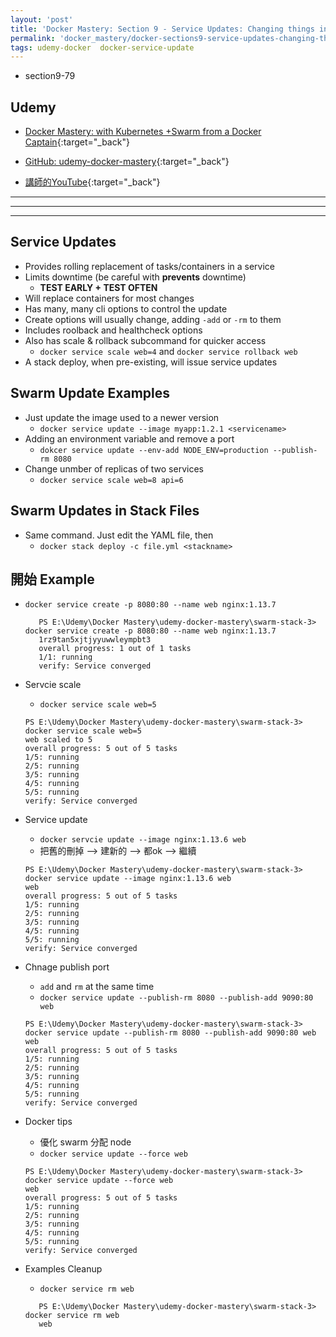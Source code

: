 ```yaml
---
layout: 'post'
title: 'Docker Mastery: Section 9 - Service Updates: Changing things in flight'
permalink: 'docker_mastery/docker-sections9-service-updates-changing-things-in-flight'
tags: udemy-docker  docker-service-update
---
```


- section9-79

## Udemy

- [Docker Mastery: with Kubernetes +Swarm from a Docker Captain](https://www.udemy.com/course/docker-mastery/){:target="_back"}

- [GitHub: udemy-docker-mastery](https://github.com/BretFisher/udemy-docker-mastery){:target="_back"}

- [講師的YouTube](https://www.youtube.com/channel/UC0NErq0RhP51iXx64ZmyVfg){:target="_back"}

---
---
---

## Service Updates

- Provides rolling replacement of tasks/containers in a service 
- Limits downtime (be careful with __prevents__ downtime)
   - __TEST EARLY + TEST OFTEN__
- Will replace containers for most changes
- Has many, many cli options to control the update
- Create options will usually change, adding `-add` or `-rm` to them
- Includes roolback and healthcheck options
- Also has scale & rollback subcommand for quicker access
   - `docker service scale web=4` and `docker service rollback web`
- A stack deploy, when pre-existing, will issue service updates


## Swarm Update Examples

- Just update the image used to a newer version
   - `docker service update --image myapp:1.2.1 <servicename>`
- Adding an environment variable and remove a port 
   - `dokcer service update --env-add NODE_ENV=production --publish-rm 8080`
- Change unmber of replicas of two services
   - `docker service scale web=8 api=6`

## Swarm Updates in Stack Files

- Same command. Just edit the YAML file, then 
   - `docker stack deploy -c file.yml <stackname>`

## 開始 Example

- `docker service create -p 8080:80 --name web nginx:1.13.7`

   ~~~
      PS E:\Udemy\Docker Mastery\udemy-docker-mastery\swarm-stack-3> docker service create -p 8080:80 --name web nginx:1.13.7
      1rz9tan5xjtjyyuwwleympbt3
      overall progress: 1 out of 1 tasks                                                  
      1/1: running                                                                             
      verify: Service converged     
   ~~~

- Servcie scale
   - `docker service scale web=5`

   ~~~
   PS E:\Udemy\Docker Mastery\udemy-docker-mastery\swarm-stack-3> docker service scale web=5
   web scaled to 5
   overall progress: 5 out of 5 tasks                                                                      
   1/5: running                                                                                            
   2/5: running                                                                                            
   3/5: running                                                                                            
   4/5: running                                                                                            
   5/5: running                                                                                            
   verify: Service converged   
   ~~~

- Service update
   - `docker servcie update --image nginx:1.13.6 web`
   - 把舊的刪掉 --> 建新的 --> 都ok --> 繼續

   ~~~
   PS E:\Udemy\Docker Mastery\udemy-docker-mastery\swarm-stack-3> docker service update --image nginx:1.13.6 web
   web
   overall progress: 5 out of 5 tasks                                                                      
   1/5: running                                                                                            
   2/5: running                                                                                            
   3/5: running                                                                                            
   4/5: running                                                                                            
   5/5: running                                                                                            
   verify: Service converged  
   ~~~

- Chnage publish port 
   - `add` and `rm` at the same time
   - `docker service update --publish-rm 8080 --publish-add 9090:80 web`

   ~~~
   PS E:\Udemy\Docker Mastery\udemy-docker-mastery\swarm-stack-3> docker service update --publish-rm 8080 --publish-add 9090:80 web
   web
   overall progress: 5 out of 5 tasks                                                                      
   1/5: running                                                                                            
   2/5: running                                                                                            
   3/5: running                                                                                            
   4/5: running                                                                                            
   5/5: running                                                                                            
   verify: Service converged  
   ~~~

- Docker tips
   - 優化 swarm 分配 node 
   - `docker service update --force web`

   ~~~
   PS E:\Udemy\Docker Mastery\udemy-docker-mastery\swarm-stack-3> docker service update --force web
   web
   overall progress: 5 out of 5 tasks                                                                      
   1/5: running                                                                                            
   2/5: running                                                                                            
   3/5: running                                                                                            
   4/5: running                                                                                            
   5/5: running                                                                                            
   verify: Service converged  
   ~~~

- Examples Cleanup
   - `docker service rm web`

   ~~~
      PS E:\Udemy\Docker Mastery\udemy-docker-mastery\swarm-stack-3> docker service rm web
      web
   ~~~